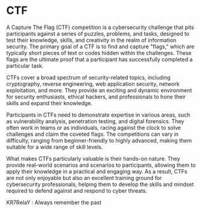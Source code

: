 # CTF
A Capture The Flag (CTF) competition is a cybersecurity challenge that pits participants against a series of puzzles, problems, and tasks, designed to test their knowledge, skills, and creativity in the realm of information security. The primary goal of a CTF is to find and capture "flags," which are typically short pieces of text or codes hidden within the challenges. These flags are the ultimate proof that a participant has successfully completed a particular task.

CTFs cover a broad spectrum of security-related topics, including cryptography, reverse engineering, web application security, network exploitation, and more. They provide an exciting and dynamic environment for security enthusiasts, ethical hackers, and professionals to hone their skills and expand their knowledge.

Participants in CTFs need to demonstrate expertise in various areas, such as vulnerability analysis, penetration testing, and digital forensics. They often work in teams or as individuals, racing against the clock to solve challenges and claim the coveted flags. The competitions can vary in difficulty, ranging from beginner-friendly to highly advanced, making them suitable for a wide range of skill levels.

What makes CTFs particularly valuable is their hands-on nature. They provide real-world scenarios and scenarios to participants, allowing them to apply their knowledge in a practical and engaging way. As a result, CTFs are not only enjoyable but also an excellent training ground for cybersecurity professionals, helping them to develop the skills and mindset required to defend against and respond to cyber threats.

KR7ReIaY : Always remember the past
